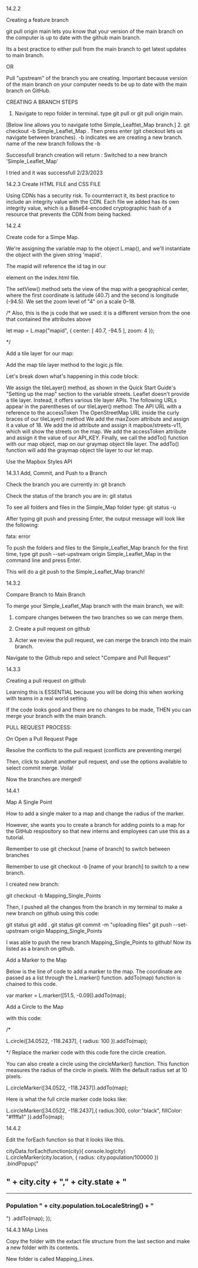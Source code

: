 14.2.2

Creating a feature branch

git pull origin main lets you know that your version of the main branch on the computer is up to date with the github main branch.

Its a best practice to either pull from the main branch to get latest updates to main branch.

OR

Pull "upstream" of the branch you are creating. Important because version of the main branch on your computer needs to be up to date with the main branch on GitHub.


CREATING A BRANCH STEPS

1. Navigate to repo folder in terminal. type git pull or git pull origin main.

[Below line allows you to navigate tothe Simple_Leaftlet_Map branch.]
2. git checkout -b Simple_Leaflet_Map   .  Then press enter   (git checkout lets us navigate between branches).   -b indicates we are creating a new branch.
                                                name of the new branch follows the -b

Successfull branch creation will return :    Switched to a new branch 'Simple_Leaflet_Map'

I tried and it was successfull 2/23/2023


14.2.3 Create HTML FILE and CSS FILE

Using CDNs has a security risk. To cournterract it, its best practice to include an integrity value with the CDN.
Each file we added has its own integrity value, which is a Base64-encoded cryptographic hash of a resource that prevents the CDN from being hacked.



14.2.4

Create code for a Simpe Map.

We're assigning the variable map to the object L.map(), and we'll instantiate the object with the given string 'mapid'.

The mapid will reference the id tag in our <div> element on the index.html file.

The setView() method sets the view of the map with a geographical center, where the first coordinate is latitude (40.7) and the second is longitude (-94.5). We set the zoom level of "4" on a scale 0–18.



/*
Also, this is the js code that we used: it is a different version from the one that contained the attributes above

let map = L.map("mapid", {
    center: [
      40.7, -94.5
    ],
    zoom: 4
  });



*/


Add a tile layer for our map:

Add the map tile layer method to the logic.js file.

Let's break down what's happening in this code block:

We assign the tileLayer() method, as shown in the Quick Start Guide's "Setting up the map" section to the variable streets. Leaflet doesn't provide a tile layer. Instead, it offers various tile layer APIs.
The following URLs appear in the parentheses of our tileLayer() method:
The API URL with a reference to the accessToken
The OpenStreetMap URL inside the curly braces of our tileLayer() method
We add the maxZoom attribute and assign it a value of 18.
We add the id attribute and assign it mapbox/streets-v11, which will show the streets on the map.
We add the accessToken attribute and assign it the value of our API_KEY.
Finally, we call the addTo() function with our map object, map on our graymap object tile layer. The addTo() function will add the graymap object tile layer to our let map.


Use the Mapbox Styles API

14.3.1 Add, Commit, and Push to a Branch

Check the branch you are currently in:
git branch

Check the status of the branch you are in:
git status


To see all folders and files in the Simple_Map folder type:
git status -u


After typing git push and pressing Enter, the output message will look like the following:

fata: error

To push the folders and files to the Simple_Leaflet_Map branch for the first time, type git push --set-upstream origin Simple_Leaflet_Map in the command line and press Enter.

This will do a git push to the Simple_Leaflet_Map branch!



14.3.2

Compare Branch to Main Branch

To merge your Simple_Leaflet_Map branch with the main branch, we will:

1. compare changes between the two branches so we can merge them.

2. Create a pull request on github

3. Acter we review the pull request, we can merge the branch into the main branch.

Navigate to the Github repo and select "Compare and Pull Request"

14.3.3

Creating a pull request on github

Learning this is ESSENTIAL because you will be doing this when working with teams in a real world setting.

If the code looks good and there are no changes to be made, THEN you can merge your branch with the main branch.


PULL REQUEST PROCESS:

On Open a Pull Request Page

Resolve the conflicts to the pull request (conflicts are preventing merge)

Then, click to submit another pull request, and use the options available to select commit merge. Voila!


Now the branches are merged!


14.4.1

Map A Single Point

How to add a single maker to a map and change the radius of the marker.

However, she wants you to create a branch for adding points to a map for the GitHub respository so that new interns and employees can use this as a tutorial.


Remember to use git checkout [name of branch] to switch between branches

Remember to use git checkout -b [name of your branch] to switch to a new branch.


I created new branch:

git checkout -b Mapping_Single_Points

Then, I pushed all the changes from the branch in my terminal to make a new branch on github using this code:

git status
git add .
git status
git commit -m "uploading files"
git push --set-upstream origin Mapping_Single_Points

I was able to push the new branch Mapping_Single_Points to github! Now its listed as a branch on github.

Add a Marker to the Map

Below is the line of code to add a marker to the map. The coordinate are passed as a list through the L.marker() function. addTo(map) function is chained to this code.

var marker = L.marker([51.5, -0.09]).addTo(map);


Add a Circle to the Map

with this code:

/*

L.circle([34.0522, -118.2437], {
   radius: 100
}).addTo(map);

*/
Replace the marker code with this code fore the circle creation.


You can also create a circle using the circleMarker() function. This function measures the radius of the circle in pixels.
With the default radius set at 10 pixels.

 L.circleMarker([34.0522, -118.2437]).addTo(map);


Here is what the full circle marker code looks like: 

L.circleMarker([34.0522, -118.2437],{
  radius:300,
  color:"black",
  fillColor: "#ffffa1"
}).addTo(map);






14.4.2

Edit the forEach function so that it looks like this.

cityData.forEach(function(city){
  console.log(city)
  L.circleMarker(city.location, {
    radius: city.population/100000
  })
  .bindPopup("<h2>" + city.city + "," + city.state + "</h2> <hr> <h3> Population " + city.population.toLocaleString() + "</h3>")
  .addTo(map);
});




14.4.3 MAp Lines



Copy the folder with the extact file structure from the last section and make a new folder with its contents.

New folder is called Mapping_Lines.

